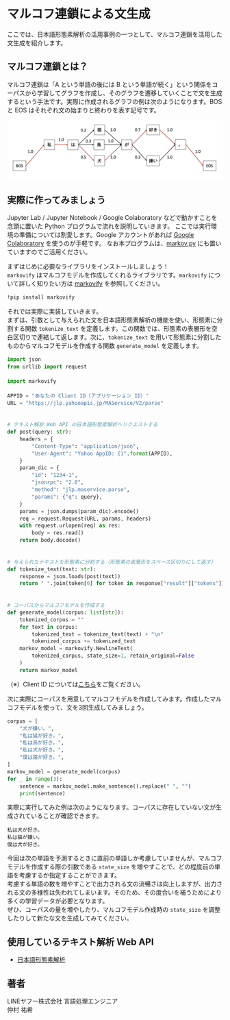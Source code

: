 # マルコフ連鎖による文生成

ここでは、日本語形態素解析の活用事例の一つとして、マルコフ連鎖を活用した文生成を紹介します。

## マルコフ連鎖とは？

マルコフ連鎖は「A という単語の後には B という単語が続く」という関係をコーパスから学習してグラフを作成し、そのグラフを遷移していくことで文を生成するという手法です。実際に作成されるグラフの例は次のようになります。BOS と EOS はそれぞれ文の始まりと終わりを表す記号です。

![マルコフ連鎖の例](./images/02_MAService_MarkovChain_fig.png)

## 実際に作ってみましょう

Jupyter Lab / Jupyter Notebook / Google Colaboratory などで動かすことを念頭に置いた Python プログラムで流れを説明していきます。
ここでは実行環境の準備については割愛します。Google アカウントがあれば [Google Colaboratory](https://colab.research.google.com/?hl=ja) を使うのが手軽です。
なお本プログラムは、[markov.py](./02_MAService_MarkovChain_src/markov.py) にも置いていますのでご活用ください。

まずはじめに必要なライブラリをインストールしましょう！  
`markovify` はマルコフモデルを作成してくれるライブラリです。`markovify` について詳しく知りたい方は [markovify](https://github.com/jsvine/markovify) を参照してください。

```bash
!pip install markovify
```

それでは実際に実装していきます。  
まずは、引数として与えられた文を日本語形態素解析の機能を使い、形態素に分割する関数 `tokenize_text` を定義します。この関数では、形態素の表層形を空白区切りで連結して返します。次に、`tokenize_text` を用いて形態素に分割したものからマルコフモデルを作成する関数 `generate_model` を定義します。

```python
import json
from urllib import request

import markovify

APPID = "あなたの Client ID（アプリケーション ID）"
URL = "https://jlp.yahooapis.jp/MAService/V2/parse"


# テキスト解析 Web API の日本語形態素解析へリクエストする
def post(query: str):
    headers = {
        "Content-Type": "application/json",
        "User-Agent": "Yahoo AppID: {}".format(APPID),
    }
    param_dic = {
        "id": "1234-1",
        "jsonrpc": "2.0",
        "method": "jlp.maservice.parse",
        "params": {"q": query},
    }
    params = json.dumps(param_dic).encode()
    req = request.Request(URL, params, headers)
    with request.urlopen(req) as res:
        body = res.read()
    return body.decode()


# 与えられたテキストを形態素に分割する（形態素の表層形をスペース区切りにして返す）
def tokenize_text(text: str):
    response = json.loads(post(text))
    return " ".join(token[0] for token in response["result"]["tokens"])


# コーパスからマルコフモデルを作成する
def generate_model(corpus: list[str]):
    tokenized_corpus = ""
    for text in corpus:
        tokenized_text = tokenize_text(text) + "\n"
        tokenized_corpus += tokenized_text
    markov_model = markovify.NewlineText(
        tokenized_corpus, state_size=1, retain_original=False
    )
    return markov_model
```

（※）Client ID については[こちら](../02_API_Specifications/00_Overview.md#client-idアプリケーション-id)をご覧ください。

次に実際にコーパスを用意してマルコフモデルを作成してみます。作成したマルコフモデルを使って、文を3回生成してみましょう。

```python
corpus = [
    "犬が嫌い。",
    "私は猫が好き。",
    "私は鳥が好き。",
    "私は犬が好き。",
    "僕は猿が好き。",
]
markov_model = generate_model(corpus)
for _ in range(3):
    sentence = markov_model.make_sentence().replace(" ", "")
    print(sentence)
```

実際に実行してみた例は次のようになります。コーパスに存在していない文が生成されていることが確認できます。

```shell
私は犬が好き。
私は猫が嫌い。
僕は犬が好き。
```

今回は次の単語を予測するときに直前の単語しか考慮していませんが、マルコフモデルを作成する際の引数である `state_size` を増やすことで、どの程度前の単語を考慮するか指定することができます。  
考慮する単語の数を増やすことで出力される文の流暢さは向上しますが、出力される文の多様性は失われてしまいます。そのため、その度合いを補うためにより多くの学習データが必要となります。  
ぜひ、コーパスの量を増やしたり、マルコフモデル作成時の `state_size` を調整したりして新たな文を生成してみてください。

## 使用しているテキスト解析 Web API

- [日本語形態素解析](../02_API_Specifications/01_MAService.md)

## 著者

LINEヤフー株式会社 言語処理エンジニア  
仲村 祐希
